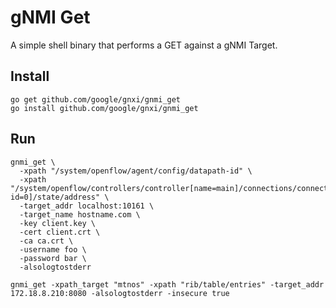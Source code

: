 # gNMI Get

A simple shell binary that performs a GET against a gNMI Target.

## Install

```
go get github.com/google/gnxi/gnmi_get
go install github.com/google/gnxi/gnmi_get
```

## Run

```
gnmi_get \
  -xpath "/system/openflow/agent/config/datapath-id" \
  -xpath "/system/openflow/controllers/controller[name=main]/connections/connection[aux-id=0]/state/address" \
  -target_addr localhost:10161 \
  -target_name hostname.com \
  -key client.key \
  -cert client.crt \
  -ca ca.crt \
  -username foo \
  -password bar \
  -alsologtostderr
```

```
gnmi_get -xpath_target "mtnos" -xpath "rib/table/entries" -target_addr 172.18.8.210:8080 -alsologtostderr -insecure true
```